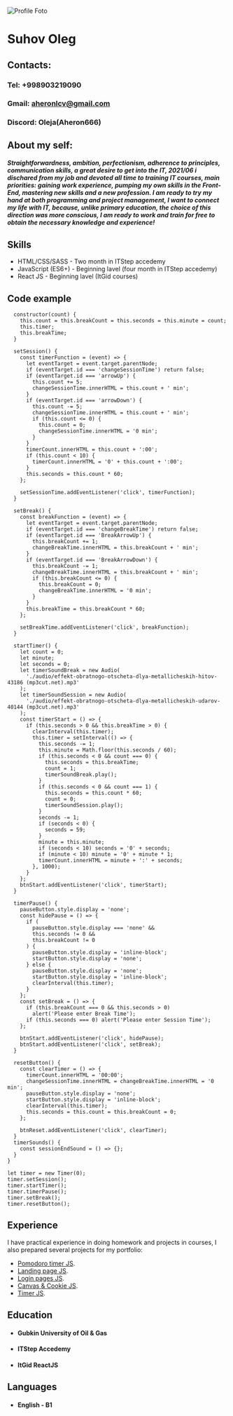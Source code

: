 ![Profile Foto](./img/565940248.jpg)

# Suhov Oleg

## Contacts: 

### Tel: +998903219090
### Gmail: aheronlcv@gmail.com
### Discord: Oleja(Aheron666)

## About my self:

##### Straightforwardness, ambition, perfectionism, adherence to principles, communication skills, a great desire to get into the IT, 2021/06 i dischared from my job and devoted all time to training IT courses, main priorities: gaining work experience, pumping my own skills in the Front-End, mastering new skills and a new profession. I am ready to try my hand at both programming and project management, I want to connect my life with IT, because, unlike primary education, the choice of this direction was more conscious, I am ready to work and train for free to obtain the necessary knowledge and experience!

## Skills

- HTML/CSS/SASS  - Two month in ITStep accedemy
- JavaScript (ES6+) - Beginning lavel (four month in ITStep accedemy)
- React JS - Beginning lavel (ItGid courses)


## Code example

```class Timer {
  constructor(count) {
    this.count = this.breakCount = this.seconds = this.minute = count;
    this.timer;
    this.breakTime;
  }

  setSession() {
    const timerFunction = (event) => {
      let eventTarget = event.target.parentNode;
      if (eventTarget.id === 'changeSessionTime') return false;
      if (eventTarget.id === 'arrowUp') {
        this.count += 5;
        changeSessionTime.innerHTML = this.count + ' min';
      }
      if (eventTarget.id === 'arrowDown') {
        this.count -= 5;
        changeSessionTime.innerHTML = this.count + ' min';
        if (this.count <= 0) {
          this.count = 0;
          changeSessionTime.innerHTML = '0 min';
        }
      }
      timerCount.innerHTML = this.count + ':00';
      if (this.count < 10) {
        timerCount.innerHTML = '0' + this.count + ':00';
      }
      this.seconds = this.count * 60;
    };

    setSessionTime.addEventListener('click', timerFunction);
  }

  setBreak() {
    const breakFunction = (event) => {
      let eventTarget = event.target.parentNode;
      if (eventTarget.id === 'changeBreakTime') return false;
      if (eventTarget.id === 'BreakArrowUp') {
        this.breakCount += 1;
        changeBreakTime.innerHTML = this.breakCount + ' min';
      }
      if (eventTarget.id === 'BreakArrowDown') {
        this.breakCount -= 1;
        changeBreakTime.innerHTML = this.breakCount + ' min';
        if (this.breakCount <= 0) {
          this.breakCount = 0;
          changeBreakTime.innerHTML = '0 min';
        }
      }
      this.breakTime = this.breakCount * 60;
    };

    setBreakTime.addEventListener('click', breakFunction);
  }

  startTimer() {
    let count = 0;
    let minute;
    let seconds = 0;
    let timerSoundBreak = new Audio(
      './audio/effekt-obratnogo-otscheta-dlya-metallicheskih-hitov-43186 (mp3cut.net).mp3'
    );
    let timerSoundSession = new Audio(
      './audio/effekt-obratnogo-otscheta-dlya-metallicheskih-udarov-40144 (mp3cut.net).mp3'
    );
    const timerStart = () => {
      if (this.seconds > 0 && this.breakTime > 0) {
        clearInterval(this.timer);
        this.timer = setInterval(() => {
          this.seconds -= 1;
          this.minute = Math.floor(this.seconds / 60);
          if (this.seconds < 0 && count === 0) {
            this.seconds = this.breakTime;
            count = 1;
            timerSoundBreak.play();
          }
          if (this.seconds < 0 && count === 1) {
            this.seconds = this.count * 60;
            count = 0;
            timerSoundSession.play();
          }
          seconds -= 1;
          if (seconds < 0) {
            seconds = 59;
          }
          minute = this.minute;
          if (seconds < 10) seconds = '0' + seconds;
          if (minute < 10) minute = '0' + minute * 1;
          timerCount.innerHTML = minute + ':' + seconds;
        }, 1000);
      }
    };
    btnStart.addEventListener('click', timerStart);
  }

  timerPause() {
    pauseButton.style.display = 'none';
    const hidePause = () => {
      if (
        pauseButton.style.display === 'none' &&
        this.seconds != 0 &&
        this.breakCount != 0
      ) {
        pauseButton.style.display = 'inline-block';
        startButton.style.display = 'none';
      } else {
        pauseButton.style.display = 'none';
        startButton.style.display = 'inline-block';
        clearInterval(this.timer);
      }
    };
    const setBreak = () => {
      if (this.breakCount === 0 && this.seconds > 0)
        alert('Please enter Break Time');
      if (this.seconds === 0) alert('Please enter Session Time');
    };

    btnStart.addEventListener('click', hidePause);
    btnStart.addEventListener('click', setBreak);
  }

  resetButton() {
    const clearTimer = () => {
      timerCount.innerHTML = '00:00';
      changeSessionTime.innerHTML = changeBreakTime.innerHTML = '0 min';
      pauseButton.style.display = 'none';
      startButton.style.display = 'inline-block';
      clearInterval(this.timer);
      this.seconds = this.count = this.breakCount = 0;
    };

    btnReset.addEventListener('click', clearTimer);
  }
  timerSounds() {
    const sessionEndSound = () => {};
  }
}

let timer = new Timer(0);
timer.setSession();
timer.startTimer();
timer.timerPause();
timer.setBreak();
timer.resetButton();
```

## Experience

I have practical experience in doing homework and projects in courses, I also prepared several projects for my portfolio:

- [Pomodoro timer JS](https://github.com/Aheron666/pomodoro-timer-js.git).
- [Landing page JS](https://github.com/Aheron666/Landing-page.git).
- [Login pages JS](https://github.com/Aheron666/Login-page.git).
- [Canvas & Cookie JS](https://github.com/Aheron666/Canvas-cookie-elements.git).
- [Timer JS](https://github.com/Aheron666/Timer-JS.git).

## Education

- #### Gubkin University of Oil & Gas
- #### ITStep Accedemy
- #### ItGid ReactJS

## Languages 

- #### English - B1





